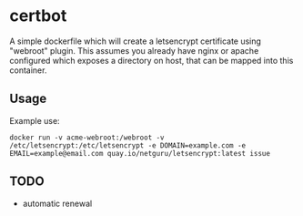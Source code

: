 # certbot

A simple dockerfile which will create a letsencrypt certificate using "webroot" plugin. This assumes you already have nginx or apache configured which exposes a directory on host, that can be mapped into this container.

## Usage

Example use:

```
docker run -v acme-webroot:/webroot -v /etc/letsencrypt:/etc/letsencrypt -e DOMAIN=example.com -e EMAIL=example@email.com quay.io/netguru/letsencrypt:latest issue
```

## TODO

* automatic renewal
